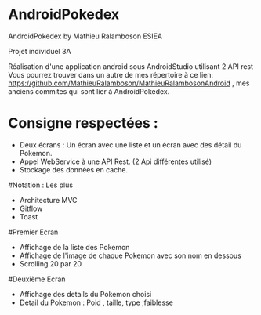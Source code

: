 # AndroidPokedex
AndroidPokedex by Mathieu Ralamboson ESIEA

Projet individuel 3A

Réalisation d'une application android sous AndroidStudio utilisant 2 API rest
Vous pourrez trouver dans un autre de mes répertoire à ce lien: https://github.com/MathieuRalamboson/MathieuRalambosonAndroid
, mes anciens commites qui sont lier à AndroidPokedex.

# Consigne respectées :
- Deux écrans : Un écran avec une liste et un écran avec des détail du Pokemon.
- Appel WebService à une API Rest. (2 Api différentes utilisé)
- Stockage des données en cache.

#Notation : Les plus
- Architecture MVC
- Gitflow
- Toast

#Premier Ecran
- Affichage de la liste des Pokemon
- Affichage de l'image de chaque Pokemon avec son nom en dessous
- Scrolling 20 par 20

#Deuxième Ecran
- Affichage des details du Pokemon choisi
- Detail du Pokemon : Poid , taille, type ,faiblesse
